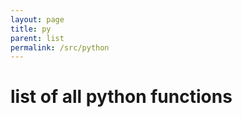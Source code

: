 ```yaml
---
layout: page
title: py
parent: list
permalink: /src/python
---
```


# list of all python functions 
